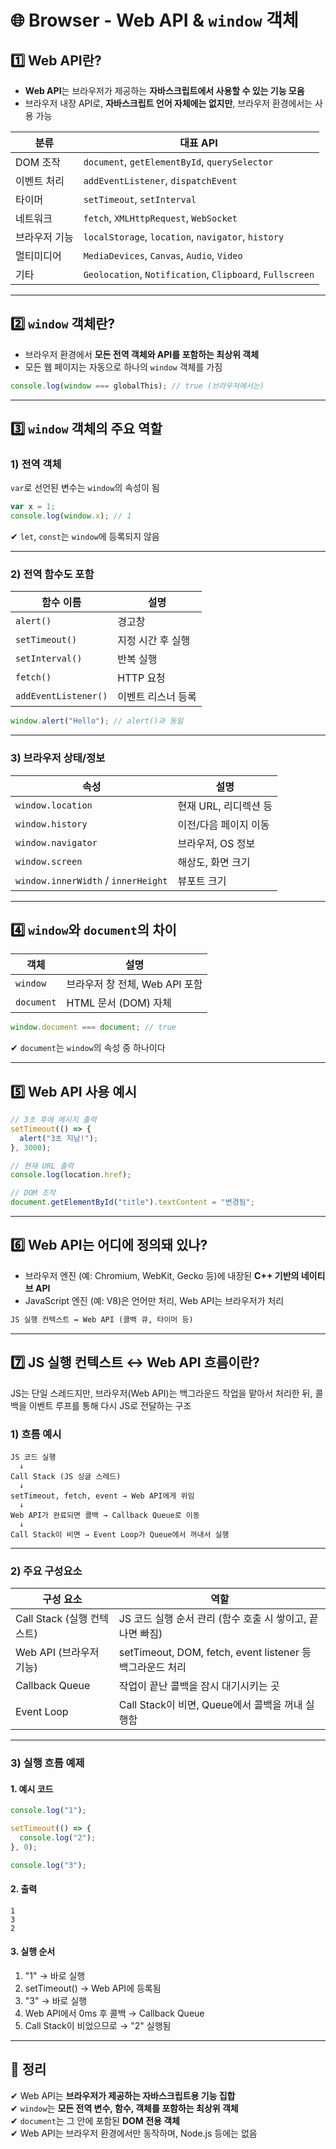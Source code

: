 # 🌐 Browser - Web API & `window` 객체

## 1️⃣ Web API란?

- **Web API**는 브라우저가 제공하는 **자바스크립트에서 사용할 수 있는 기능 모음**
- 브라우저 내장 API로, **자바스크립트 언어 자체에는 없지만**, 브라우저 환경에서는 사용 가능

| 분류 | 대표 API |
|------|----------|
| DOM 조작 | `document`, `getElementById`, `querySelector` |
| 이벤트 처리 | `addEventListener`, `dispatchEvent` |
| 타이머 | `setTimeout`, `setInterval` |
| 네트워크 | `fetch`, `XMLHttpRequest`, `WebSocket` |
| 브라우저 기능 | `localStorage`, `location`, `navigator`, `history` |
| 멀티미디어 | `MediaDevices`, `Canvas`, `Audio`, `Video` |
| 기타 | `Geolocation`, `Notification`, `Clipboard`, `Fullscreen` |

---

## 2️⃣ `window` 객체란?

- 브라우저 환경에서 **모든 전역 객체와 API를 포함하는 최상위 객체**
- 모든 웹 페이지는 자동으로 하나의 `window` 객체를 가짐

```js
console.log(window === globalThis); // true (브라우저에서는)
```

---

## 3️⃣ `window` 객체의 주요 역할

### 1) 전역 객체

`var`로 선언된 변수는 `window`의 속성이 됨

```js
var x = 1;
console.log(window.x); // 1
```

✔ `let`, `const`는 `window`에 등록되지 않음  

---

### 2) 전역 함수도 포함

| 함수 이름 | 설명 |
|-----------|------|
| `alert()` | 경고창 |
| `setTimeout()` | 지정 시간 후 실행 |
| `setInterval()` | 반복 실행 |
| `fetch()` | HTTP 요청 |
| `addEventListener()` | 이벤트 리스너 등록 |

```js
window.alert("Hello"); // alert()과 동일
```

---

### 3) 브라우저 상태/정보

| 속성 | 설명 |
|------|------|
| `window.location` | 현재 URL, 리디렉션 등 |
| `window.history` | 이전/다음 페이지 이동 |
| `window.navigator` | 브라우저, OS 정보 |
| `window.screen` | 해상도, 화면 크기 |
| `window.innerWidth` / `innerHeight` | 뷰포트 크기 |

---

## 4️⃣ `window`와 `document`의 차이

| 객체 | 설명 |
|------|------|
| `window` | 브라우저 창 전체, Web API 포함 |
| `document` | HTML 문서 (DOM) 자체 |

```js
window.document === document; // true
```

✔ `document`는 `window`의 속성 중 하나이다  

---

## 5️⃣ Web API 사용 예시

```js
// 3초 후에 메시지 출력
setTimeout(() => {
  alert("3초 지남!");
}, 3000);

// 현재 URL 출력
console.log(location.href);

// DOM 조작
document.getElementById("title").textContent = "변경됨";
```

---

## 6️⃣ Web API는 어디에 정의돼 있나?

- 브라우저 엔진 (예: Chromium, WebKit, Gecko 등)에 내장된 **C++ 기반의 네이티브 API**
- JavaScript 엔진 (예: V8)은 언어만 처리, Web API는 브라우저가 처리

```txt
JS 실행 컨텍스트 ↔ Web API (콜백 큐, 타이머 등)
```

---

## 7️⃣ JS 실행 컨텍스트 ↔ Web API 흐름이란?

JS는 단일 스레드지만, 브라우저(Web API)는 백그라운드 작업을 맡아서 처리한 뒤, 콜백을 이벤트 루프를 통해 다시 JS로 전달하는 구조

### 1) 흐름 예시
```text
JS 코드 실행
  ↓
Call Stack (JS 싱글 스레드)
  ↓
setTimeout, fetch, event → Web API에게 위임
  ↓
Web API가 완료되면 콜백 → Callback Queue로 이동
  ↓
Call Stack이 비면 → Event Loop가 Queue에서 꺼내서 실행
```

---

### 2) 주요 구성요소

| 구성 요소 |	역할 |
|------|------|
| Call Stack (실행 컨텍스트) |	JS 코드 실행 순서 관리 (함수 호출 시 쌓이고, 끝나면 빠짐) |
| Web API (브라우저 기능)	| setTimeout, DOM, fetch, event listener 등 백그라운드 처리 |
| Callback Queue | 작업이 끝난 콜백을 잠시 대기시키는 곳 |
| Event Loop | Call Stack이 비면,  Queue에서 콜백을 꺼내 실행함 |

---

### 3) 실행 흐름 예제

#### 1. 예시 코드
```js
console.log("1");

setTimeout(() => {
  console.log("2");
}, 0);

console.log("3");
```

#### 2. 출력
```
1
3
2
```

#### 3. 실행 순서
1. "1" → 바로 실행
2. setTimeout() → Web API에 등록됨
3. "3" → 바로 실행
4. Web API에서 0ms 후 콜백 → Callback Queue
5. Call Stack이 비었으므로 → "2" 실행됨

---

## 🎯 정리

✔ Web API는 **브라우저가 제공하는 자바스크립트용 기능 집합**  
✔ `window`는 **모든 전역 변수, 함수, 객체를 포함하는 최상위 객체**  
✔ `document`는 그 안에 포함된 **DOM 전용 객체**  
✔ Web API는 브라우저 환경에서만 동작하며, Node.js 등에는 없음

